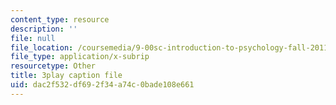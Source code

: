 ```yaml
---
content_type: resource
description: ''
file: null
file_location: /coursemedia/9-00sc-introduction-to-psychology-fall-2011/dac2f532df692f34a74c0bade108e661_lBU64nfe8nM.srt
file_type: application/x-subrip
resourcetype: Other
title: 3play caption file
uid: dac2f532-df69-2f34-a74c-0bade108e661
---
```

